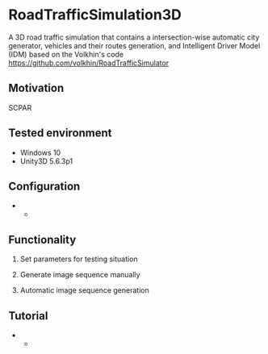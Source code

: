 # RoadTrafficSimulation3D
A 3D road traffic simulation that contains a intersection-wise automatic city generator, vehicles and their routes generation, and Intelligent Driver Model (IDM) based on the Volkhin's code https://github.com/volkhin/RoadTrafficSimulator

## Motivation
SCPAR

## Tested environment
* Windows 10
* Unity3D 5.6.3p1

## Configuration
* -

## Functionality
1. Set parameters for testing situation

2. Generate image sequence manually

3. Automatic image sequence generation

## Tutorial
* -


